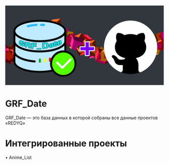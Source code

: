 <p align="center">
    <img src="https://github.com/REDYQ/GRF_Date/blob/a215de5b8b9c902e4fd252cad74e34224de47918/icon.png" alt="GRF_Date Project + GitHub"/>
</p>

# GRF_Date
GRF_Date — это база данных в которой собраны все данные проектов «REDYQ»

# Интегрированные проекты
• Anime_List
